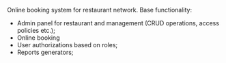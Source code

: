 Online booking system for restaurant network. 
Base functionality:
-	Admin panel for restaurant and management (CRUD operations, access policies etc.);
-	Online booking
-	User authorizations based on roles;
-	Reports generators;
